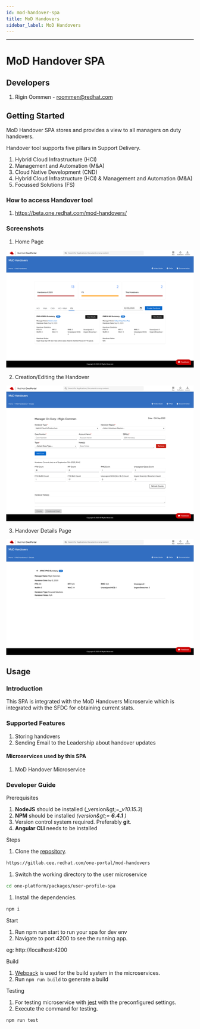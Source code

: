 ```yaml
---
id: mod-handover-spa
title: MoD Handovers
sidebar_label: MoD Handovers
---
```

* * *
# MoD Handover SPA

## Developers

1. Rigin Oommen - [roommen@redhat.com](mailto:roommen@redhat.com)

## Getting Started

MoD Handover SPA stores and provides a view to all managers on duty handovers.

Handover tool supports five pillars in Support Delivery.

1. Hybrid Cloud Infrastructure (HCI)
2. Management and Automation (M&amp;A)
3. Cloud Native Development (CND)
4. Hybrid Cloud Infrastructure (HCI) &amp; Management and Automation (M&amp;A)
5. Focussed Solutions (FS)

### How to access Handover tool
1. https://beta.one.redhat.com/mod-handovers/

### Screenshots
1. Home Page

![img](./home.png)

2. Creation/Editing the Handover

![img](./create-edit.png)

3. Handover Details Page

![img](./details.png)


## Usage

### Introduction

This SPA is integrated with the MoD Handovers Microservie which is integrated with the SFDC for obtaining current stats.

### Supported Features

1. Storing handovers
2. Sending Email to the Leadership about handover updates

#### Microservices used by this SPA

1. MoD Handover Microservice

### Developer Guide

Prerequisites

1. **NodeJS** should be installed (_version\&gt;=__v10.15.3_)
2. **NPM** should be installed _(version\&gt;= __6.4.1__ )_
3. Version control system required. Preferably **git**.
4. **Angular CLI** needs to be installed

Steps

1. Clone the [repository](https://gitlab.cee.redhat.com/one-portal/mod-handovers).
```sh
https://gitlab.cee.redhat.com/one-portal/mod-handovers
```

1. Switch the working directory to the user microservice
```sh
cd one-platform/packages/user-profile-spa
```
1. Install the dependencies.
```sh
npm i
```
Start

1. Run npm run start to run your spa for dev env
2. Navigate to port 4200 to see the running app.

eg: http://localhost:4200

Build

1. [Webpack](https://webpack.js.org/) is used for the build system in the microservices.
2. Run ```npm run build``` to generate a build

Testing

1. For testing microservice with [jest](https://jestjs.io/) with the preconfigured settings.
2. Execute the command for testing.
```sh
npm run test
```
